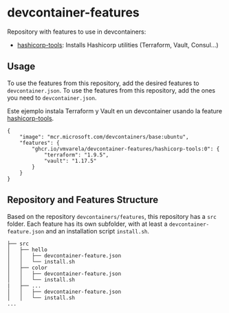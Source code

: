 # devcontainer-features

Repository with features to use in devcontainers:
- [hashicorp-tools](./src/hashicorp-tools/README.md): Installs Hashicorp utilities (Terraform, Vault, Consul...)

## Usage

To use the features from this repository, add the desired features to `devcontainer.json`. To use the features from this repository, add the ones you need to `devcontainer.json`.

Este ejemplo instala Terraform y Vault en un devcontainer usando la feature [hashicorp-tools](./src/hashicorp-tools/README.md).

```jsonc
{
    "image": "mcr.microsoft.com/devcontainers/base:ubuntu",
    "features": {
        "ghcr.io/vmvarela/devcontainer-features/hashicorp-tools:0": {
            "terraform": "1.9.5",
            "vault": "1.17.5"
        }
    }
}
```

## Repository and Features Structure

Based on the repository `devcontainers/features`, this repository has a `src` folder. Each feature has its own subfolder, with at least a `devcontainer-feature.json` and an installation script `install.sh`.

```
├── src
│   ├── hello
│   │   ├── devcontainer-feature.json
│   │   └── install.sh
│   ├── color
│   │   ├── devcontainer-feature.json
│   │   └── install.sh
|   ├── ...
│   │   ├── devcontainer-feature.json
│   │   └── install.sh
...
```
